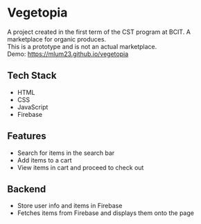 # Vegetopia  
  
A project created in the first term of the CST program at BCIT.
A marketplace for organic produces.  
This is a prototype and is not an actual marketplace.  
Demo: https://mlum23.github.io/vegetopia
  
  
## Tech Stack
* HTML
* CSS
* JavaScript
* Firebase  
  
## Features
* Search for items in the search bar
* Add items to a cart
* View items in cart and proceed to check out
  
## Backend
* Store user info and items in Firebase
* Fetches items from Firebase and displays them onto the page
